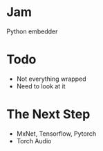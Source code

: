 # Jam
Python embedder

# Todo 
* Not everything wrapped
* Need to look at it 

# The Next Step
* MxNet, Tensorflow, Pytorch
* Torch Audio 
